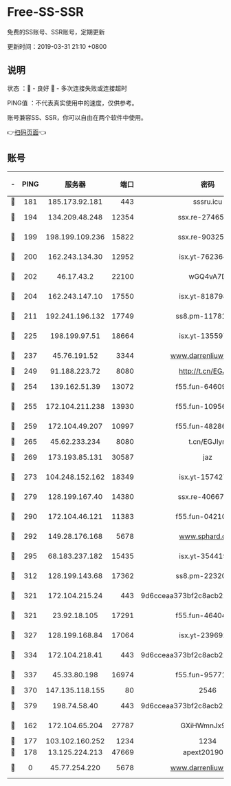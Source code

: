# Free-SS-SSR

免费的SS账号、SSR账号，定期更新

更新时间：2019-03-31 21:10 +0800

## 说明

状态     ：🙂 - 良好 🙁 - 多次连接失败或连接超时

PING值   ：不代表真实使用中的速度，仅供参考。

账号兼容SS、SSR，你可以自由在两个软件中使用。

👉[扫码页面](https://liesauer.github.io/Free-SS-SSR/)👈

## 账号

|-|PING|服务器|端口|密码|加密方式|区域|
|:----:|:----:|:-----:|-----:|:----:|:----:|:----:|
|🙂|181|185.173.92.181|443|sssru.icu|rc4-md5|RU|
|🙂|194|134.209.48.248|12354|ssx.re-27465668|aes-256-cfb|US|
|🙂|199|198.199.109.236|15822|ssx.re-90325864|aes-256-cfb|US|
|🙂|200|162.243.134.30|12952|isx.yt-76236422|aes-256-cfb|US|
|🙂|202|46.17.43.2|22100|wGQ4vA7D|aes-256-gcm|RU|
|🙂|204|162.243.147.10|17550|isx.yt-81879846|aes-256-cfb|US|
|🙂|211|192.241.196.132|17749|ss8.pm-11781750|aes-256-cfb|US|
|🙂|225|198.199.97.51|18664|isx.yt-13559717|aes-256-cfb|US|
|🙂|237|45.76.191.52|3344|www.darrenliuwei.com|aes-256-cfb|JP|
|🙂|249|91.188.223.72|8080|http://t.cn/EGJIyrl|rc4-md5|RU|
|🙂|254|139.162.51.39|13072|f55.fun-64609790|aes-256-cfb|SG|
|🙂|255|172.104.211.238|13930|f55.fun-10956587|aes-256-cfb|US|
|🙂|259|172.104.49.207|10997|f55.fun-48286538|aes-256-cfb|SG|
|🙂|265|45.62.233.234|8080|t.cn/EGJIyrl|rc4-md5|CA|
|🙂|269|173.193.85.131|30587|jaz|aes-256-cfb|US|
|🙂|273|104.248.152.162|18349|isx.yt-15742711|aes-256-cfb|SG|
|🙂|279|128.199.167.40|14380|ssx.re-40667368|aes-256-cfb|SG|
|🙂|290|172.104.46.121|11383|f55.fun-04210255|aes-256-cfb|SG|
|🙂|292|149.28.176.168|5678|www.sphard.com|aes-256-cfb|AU|
|🙂|295|68.183.237.182|15435|isx.yt-35441993|aes-256-cfb|SG|
|🙂|312|128.199.143.68|17362|ss8.pm-22320506|aes-256-cfb|SG|
|🙂|321|172.104.215.24|443|9d6cceaa373bf2c8acb22e60b6a58be6|aes-256-cfb|US|
|🙂|321|23.92.18.105|17291|f55.fun-46404698|aes-256-cfb|US|
|🙂|327|128.199.168.84|17064|isx.yt-23969273|aes-256-cfb|SG|
|🙂|334|172.104.218.41|443|9d6cceaa373bf2c8acb22e60b6a58be6|aes-256-cfb|US|
|🙂|337|45.33.80.198|16974|f55.fun-95771159|aes-256-cfb|US|
|🙂|370|147.135.118.155|80|2546|chacha20|US|
|🙂|379|198.74.58.40|443|9d6cceaa373bf2c8acb22e60b6a58be6|aes-256-cfb|US|
|🙂|162|172.104.65.204|27787|GXiHWmnJx94S|aes-256-cfb|JP|
|🙂|177|103.102.160.252|1234|1234|rc4-md5|JP|
|🙂|178|13.125.224.213|47669|apext2019001|chacha20|KR|
|🙁|0|45.77.254.220|5678|www.darrenliuwei.com|aes-256-cfb|SG|
